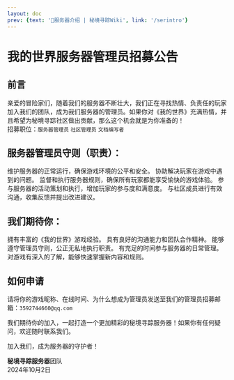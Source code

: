 ```yaml
---
layout: doc
prev: {text: '📘服务器介绍 | 秘境寻踪Wiki', link: '/serintro'}
---
```


# 我的世界服务器管理员招募公告

## 前言

亲爱的冒险家们，随着我们的服务器不断壮大，我们正在寻找热情、负责任的玩家加入我们的团队，成为我们服务器的管理员。如果你对《我的世界》充满热情，并且希望为秘境寻踪社区做出贡献，那么这个机会就是为你准备的！<br>
招募职位：```服务器管理员``` ```社区管理员``` ```文档编写者```

## 服务器管理员守则（职责）：

维护服务器的正常运行，确保游戏环境的公平和安全。
协助解决玩家在游戏中遇到的问题。
监督和执行服务器规则，确保所有玩家都能享受愉快的游戏体验。
参与服务器的活动策划和执行，增加玩家的参与度和满意度。
与社区成员进行有效沟通，收集反馈并提出改进建议。

## 我们期待你：

拥有丰富的《我的世界》游戏经验。
具有良好的沟通能力和团队合作精神。
能够遵守管理员守则，公正无私地执行职责。
有充足的时间参与服务器的日常管理。
对游戏有深入的了解，能够快速掌握新内容和规则。

## 如何申请

请将你的游戏昵称、在线时间、为什么想成为管理员发送至我们的管理员招募邮箱：```3592744660@qq.com```

我们期待你的加入，一起打造一个更加精彩的秘境寻踪服务器！如果你有任何疑问，欢迎随时联系我们。

加入我们，成为服务器的守护者！

**秘境寻踪服务器**团队
<br>2024年10月2日
